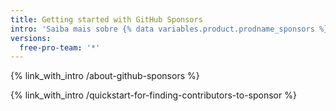 ```yaml
---
title: Getting started with GitHub Sponsors
intro: 'Saiba mais sobre {% data variables.product.prodname_sponsors %} e como você pode se envolver como patrocinador ou contribuidor de código aberto.'
versions:
  free-pro-team: '*'
---
```


{% link_with_intro /about-github-sponsors %}

{% link_with_intro /quickstart-for-finding-contributors-to-sponsor %}
